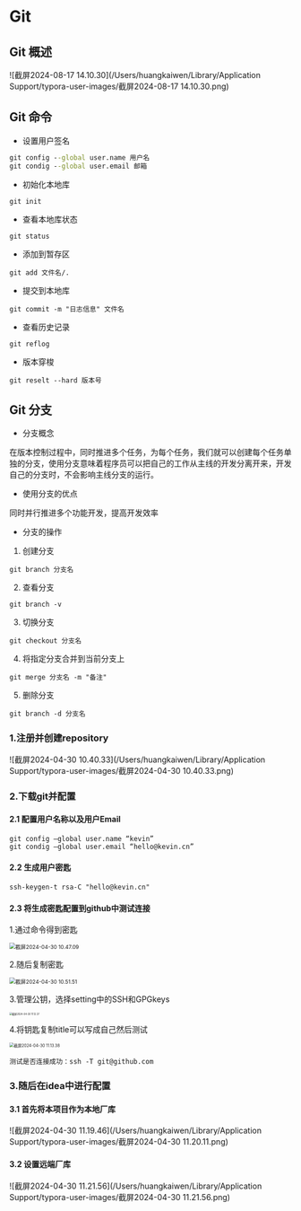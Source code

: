# Git

## Git 概述

![截屏2024-08-17 14.10.30](/Users/huangkaiwen/Library/Application Support/typora-user-images/截屏2024-08-17 14.10.30.png)

## Git 命令

- 设置用户签名

```cmd
git config --global user.name 用户名
git condig --global user.email 邮箱
```

- 初始化本地库

```
git init
```

- 查看本地库状态

```
git status
```

- 添加到暂存区

```
git add 文件名/.
```

- 提交到本地库

```
git commit -m "日志信息" 文件名
```

- 查看历史记录

```
git reflog
```

- 版本穿梭

```
git reselt --hard 版本号
```

## Git 分支

- 分支概念

在版本控制过程中，同时推进多个任务，为每个任务，我们就可以创建每个任务单独的分支，使用分支意味着程序员可以把自己的工作从主线的开发分离开来，开发自己的分支时，不会影响主线分支的运行。

- 使用分支的优点

同时并行推进多个功能开发，提高开发效率

- 分支的操作

1. 创建分支

```
git branch 分支名
```

2. 查看分支

```
git branch -v
```

3. 切换分支

```
git checkout 分支名
```

4. 将指定分支合并到当前分支上

```
git merge 分支名 -m "备注"
```

5. 删除分支

```
git branch -d 分支名
```

### 1.注册并创建repository

![截屏2024-04-30 10.40.33](/Users/huangkaiwen/Library/Application Support/typora-user-images/截屏2024-04-30 10.40.33.png)

### 2.下载git并配置

#### 2.1 配置用户名称以及用户Email

```
git config —global user.name “kevin”
git condig —global user.email “hello@kevin.cn”
```

#### 2.2 生成用户密匙

```
ssh-keygen-t rsa-C "hello@kevin.cn"
```

#### 2.3 将生成密匙配置到github中测试连接

1.通过命令得到密匙

<img src="/Users/huangkaiwen/Library/Application Support/typora-user-images/截屏2024-04-30 10.47.09.png" alt="截屏2024-04-30 10.47.09" style="zoom:67%;" />

2.随后复制密匙



<img src="/Users/huangkaiwen/Library/Application Support/typora-user-images/截屏2024-04-30 10.51.51.png" alt="截屏2024-04-30 10.51.51" style="zoom: 67%;" />



3.管理公钥，选择setting中的SSH和GPGkeys 

<img src="/Users/huangkaiwen/Library/Application Support/typora-user-images/截屏2024-04-30 11.12.37.png" alt="截屏2024-04-30 11.12.37" style="zoom:30%;" />

4.将钥匙复制title可以写成自己然后测试

<img src="/Users/huangkaiwen/Library/Application Support/typora-user-images/截屏2024-04-30 11.13.38.png" alt="截屏2024-04-30 11.13.38" style="zoom:50%;" />

```
测试是否连接成功：ssh -T git@github.com
```

### 3.随后在idea中进行配置

#### 3.1 首先将本项目作为本地厂库

![截屏2024-04-30 11.19.46](/Users/huangkaiwen/Library/Application Support/typora-user-images/截屏2024-04-30 11.20.11.png)

#### 3.2 设置远端厂库  

![截屏2024-04-30 11.21.56](/Users/huangkaiwen/Library/Application Support/typora-user-images/截屏2024-04-30 11.21.56.png)